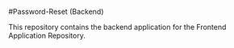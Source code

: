 #Password-Reset (Backend)

This repository contains the backend application for the Frontend Application Repository.


